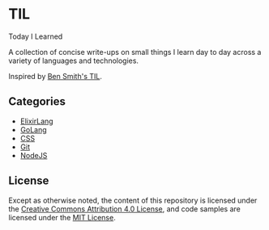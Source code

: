 # TIL

Today I Learned

A collection of concise write-ups on small things I learn day to day across a
variety of languages and technologies.

Inspired by [Ben Smith's TIL](https://github.com/slashdotdash/til).

## Categories

- [ElixirLang](./elixirlang/README.md)
- [GoLang](./golang/README.md)
- [CSS](./css/README.md)
- [Git](./git/README.md)
- [NodeJS](./nodejs/README.md)

## License

Except as otherwise noted, the content of this repository is licensed under the
[Creative Commons Attribution 4.0 License](https://creativecommons.org/licenses/by/4.0/),
and code samples are licensed under the [MIT License](./LICENSE).
